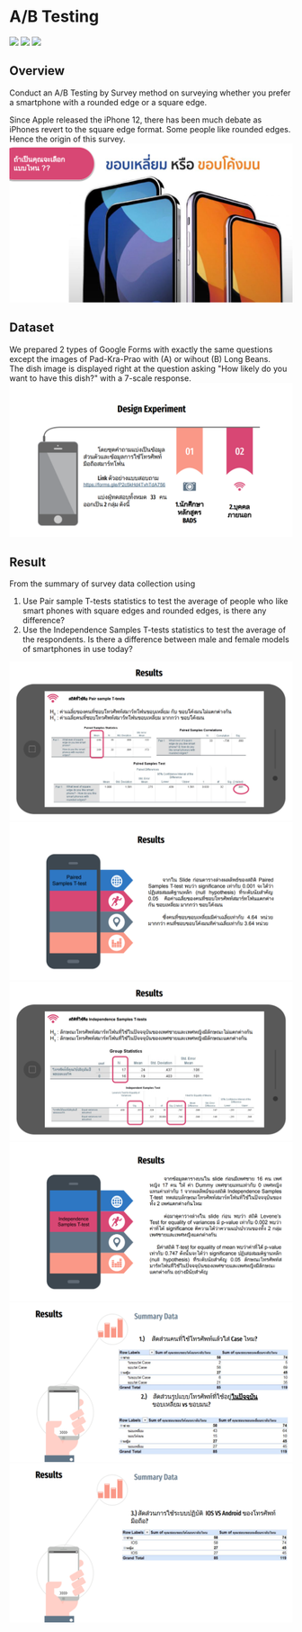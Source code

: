 # A/B Testing
[![](https://img.shields.io/badge/-Survey-blue)](#) [![](https://img.shields.io/badge/-SPSS-green)](#) [![](https://img.shields.io/badge/-Excel-violet)](#)  

## Overview  
Conduct an A/B Testing by Survey method on surveying whether you prefer a smartphone with a rounded edge or a square edge.    
  
Since Apple released the iPhone 12, there has been much debate as iPhones revert to the square edge format. Some people like rounded edges. Hence the origin of this survey.    
![intro](./1_intro.png)

## Dataset   
We prepared 2 types of Google Forms with exactly the same questions except the images of Pad-Kra-Prao with (A) or wihout (B) Long Beans.  
The dish image is displayed right at the question asking "How likely do you want to have this dish?" with a 7-scale response.  
![Design_Experiment](./2_Design_Experiment.png)

## Result  
From the summary of survey data collection using  
1. Use Pair sample T-tests statistics to test the average of people who like smart phones with square edges and rounded edges, is there any difference?  
2. Use the Independence Samples T-tests statistics to test the average of the respondents. Is there a difference between male and female models of smartphones in use today?  

![3_result](./3_result.png)
![4_result](./4_result.png)
![5_result](./5_result.png)
![6_result](./6_result.png)
![7_result](./7_result.png)
![8_result](./8_result.png)

  
